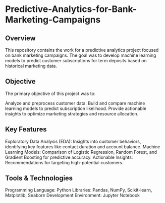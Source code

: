 # Predictive-Analytics-for-Bank-Marketing-Campaigns

## Overview
This repository contains the work for a predictive analytics project focused on bank marketing campaigns. The goal was to develop machine learning models to predict customer subscriptions for term deposits based on historical marketing data.

## Objective
The primary objective of this project was to:

Analyze and preprocess customer data.
Build and compare machine learning models to predict subscription likelihood.
Provide actionable insights to optimize marketing strategies and resource allocation.

## Key Features
Exploratory Data Analysis (EDA): Insights into customer behaviors, identifying key features like contact duration and account balance.
Machine Learning Models: Comparison of Logistic Regression, Random Forest, and Gradient Boosting for predictive accuracy.
Actionable Insights: Recommendations for targeting high-potential customers.

## Tools & Technologies
Programming Language: Python
Libraries: Pandas, NumPy, Scikit-learn, Matplotlib, Seaborn
Development Environment: Jupyter Notebook
